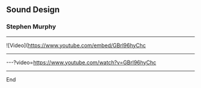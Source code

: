 ## Sound Design

### Stephen Murphy

---

![Video](https://www.youtube.com/embed/GBrl96hyChc

---

---?video=https://www.youtube.com/watch?v=GBrl96hyChc

---

End